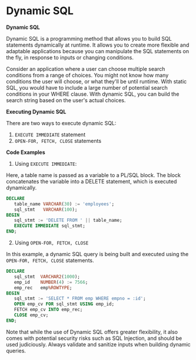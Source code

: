 # Dynamic SQL

**Dynamic SQL**

Dynamic SQL is a programming method that allows you to build SQL statements dynamically at runtime. It allows you to create more flexible and adaptable applications because you can manipulate the SQL statements on the fly, in response to inputs or changing conditions.

Consider an application where a user can choose multiple search conditions from a range of choices. You might not know how many conditions the user will choose, or what they'll be until runtime. With static SQL, you would have to include a large number of potential search conditions in your WHERE clause. With dynamic SQL, you can build the search string based on the user's actual choices.

**Executing Dynamic SQL**

There are two ways to execute dynamic SQL:

1. `EXECUTE IMMEDIATE` statement
2. `OPEN-FOR, FETCH, CLOSE` statements


**Code Examples**

1. Using `EXECUTE IMMEDIATE`:

Here, a table name is passed as a variable to a PL/SQL block. The block concatenates the variable into a DELETE statement, which is executed dynamically.

```sql
DECLARE 
   table_name VARCHAR(30) := 'employees'; 
   sql_stmt   VARCHAR(100); 
BEGIN 
   sql_stmt := 'DELETE FROM ' || table_name; 
   EXECUTE IMMEDIATE sql_stmt; 
END;
```

2. Using `OPEN-FOR, FETCH, CLOSE`

In this example, a dynamic SQL query is being built and executed using the `OPEN-FOR, FETCH, CLOSE` statements.

```sql
DECLARE 
   sql_stmt  VARCHAR2(1000);
   emp_id    NUMBER(4) := 7566; 
   emp_rec   emp%ROWTYPE; 
BEGIN 
   sql_stmt := 'SELECT * FROM emp WHERE empno = :id'; 
   OPEN emp_cv FOR sql_stmt USING emp_id; 
   FETCH emp_cv INTO emp_rec; 
   CLOSE emp_cv; 
END;
```

Note that while the use of Dynamic SQL offers greater flexibility, it also comes with potential security risks such as SQL Injection, and should be used judiciously. Always validate and sanitize inputs when building dynamic queries.